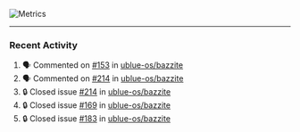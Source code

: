 ![Metrics](https://metrics.lecoq.io/KyleGospo?template=classic&base=header%2C%20activity%2C%20community%2C%20repositories%2C%20metadata&base.indepth=false&base.hireable=false&base.skip=false&config.timezone=America%2FLos_Angeles)

---
### Recent Activity
<!--START_SECTION:activity-->
1. 🗣 Commented on [#153](https://github.com/ublue-os/bazzite/issues/153#issuecomment-1697770528) in [ublue-os/bazzite](https://github.com/ublue-os/bazzite)
2. 🗣 Commented on [#214](https://github.com/ublue-os/bazzite/issues/214#issuecomment-1697753100) in [ublue-os/bazzite](https://github.com/ublue-os/bazzite)
3. 🔒 Closed issue [#214](https://github.com/ublue-os/bazzite/issues/214) in [ublue-os/bazzite](https://github.com/ublue-os/bazzite)
4. 🔒 Closed issue [#169](https://github.com/ublue-os/bazzite/issues/169) in [ublue-os/bazzite](https://github.com/ublue-os/bazzite)
5. 🔒 Closed issue [#183](https://github.com/ublue-os/bazzite/issues/183) in [ublue-os/bazzite](https://github.com/ublue-os/bazzite)
<!--END_SECTION:activity-->

